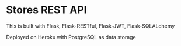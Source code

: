 # Stores REST API

This is built with Flask, Flask-RESTful, Flask-JWT, Flask-SQLALchemy

Deployed on Heroku with PostgreSQL as data storage